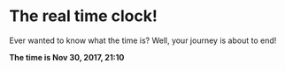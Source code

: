 # The real time clock!

Ever wanted to know what the time is? Well, your journey is about to end!

**The time is Nov 30, 2017, 21:10**